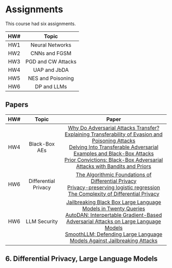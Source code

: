 # Assignments 
This course had six assignments.

| HW\# | Topic |
| :-: | :----: |
| HW1 | Neural Networks |
| HW2 | CNNs and FGSM |
| HW3 | PGD and CW Attacks |
| HW4 | UAP and JbDA |
| HW5 | NES and Poisoning |
| HW6 | DP and LLMs |

## Papers 
| HW\# | Topic | Paper |
| :--: | :---: | :---: | 
| HW4 | Black-Box AEs | [Why Do Adversarial Attacks Transfer? Explaining Transferability of Evasion and Poisoning Attacks](https://arxiv.org/pdf/1809.02861)<br>[Delving Into Transferable Adversarial Examples and Black-Box Attacks](https://arxiv.org/pdf/1611.02770)<br>[Prior Convictions: Black-Box Adversarial Attacks with Bandits and Priors](https://arxiv.org/pdf/1807.07978) |
| HW6 | Differential Privacy | [The Algorithmic Foundations of Differential Privacy](https://www.cis.upenn.edu/~aaroth/Papers/privacybook.pdf)<br>[Privacy-preserving logistic regression](https://papers.nips.cc/paper_files/paper/2008/file/8065d07da4a77621450aa84fee5656d9-Paper.pdf)<br>[The Complexity of Differential Privacy](https://privacytools.seas.harvard.edu/files/privacytools/files/complexityprivacy_1.pdf) |
| HW6 | LLM Security | [Jailbreaking Black Box Large Language Models in Twenty Queries](https://arxiv.org/abs/2310.08419)<br>[AutoDAN: Interpertable Gradient-Based Adversarial Attacks on Large Language Models](https://arxiv.org/abs/2310.15140v2)<br>[SmoothLLM: Defending Large Language Models Against Jailbreaking Attacks](https://arxiv.org/pdf/2310.03684) |

## 6. Differential Privacy, Large Language Models
